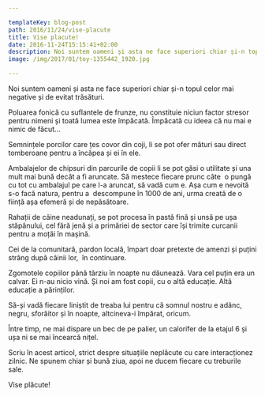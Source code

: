 ```yaml
---

templateKey: blog-post
path: 2016/11/24/vise-placute
title: Vise placute!
date: 2016-11-24T15:15:41+02:00
description: Noi suntem oameni și asta ne face superiori chiar și-n topul celor mai negative și de evitat trăsături.Poluarea fonică cu suflantele de frunze, nu constituie niciun factor stresor pentru n
image: /img/2017/01/toy-1355442_1920.jpg

---
```


Noi suntem oameni și asta ne face superiori chiar și-n topul celor mai negative și de evitat trăsături.


Poluarea fonică cu suflantele de frunze, nu constituie niciun factor stresor pentru nimeni și toată lumea este împăcată. Împăcată cu ideea că nu mai e nimic de făcut...


Semnințele porcilor care țes covor din coji, li se pot ofer mături sau direct tomberoane pentru a încăpea și ei în ele.


Ambalajelor de chipsuri din parcurile de copii li se pot găsi o utilitate și una mult mai bună decât a fi aruncate. Să mestece fiecare prunc câte  o pungă cu tot cu ambalajul pe care l-a aruncat, să vadă cum e. Așa cum e nevoită s-o facă natura, pentru a  descompune în 1000 de ani, urma creată de o ființă așa efemeră și de nepăsătoare.


Rahații de câine neadunați, se pot procesa în pastă fină și unsă pe ușa stăpânului, cel fără jenă și a primăriei de sector care își trimite curcanii pentru a moțăi în mașină.

 Cei de la comunitară, pardon locală, împart doar pretexte de amenzi și puțini strâng după câinii lor,  în continuare.

Zgomotele copiilor până târziu în noapte nu dăunează. Vara cel puțin era un calvar. Ei n-au nicio vină. Și noi am fost copii, cu o altă educație. Altă educație a părinților.

Să-și vadă fiecare liniștit de treaba lui pentru că somnul nostru e adânc, negru, sforăitor și în noapte, altcineva-i împărat, oricum.

Între timp, ne mai dispare un bec de pe palier, un calorifer de la etajul 6 și ușa ni se mai încearcă nițel. 

Scriu în acest articol, strict despre situațiile neplăcute cu care interacționez zilnic. Ne spunem chiar și bună ziua, apoi ne ducem fiecare cu treburile sale.


Vise plăcute!



